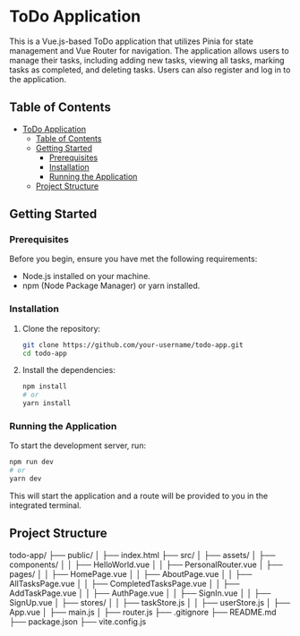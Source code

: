 # ToDo Application

This is a Vue.js-based ToDo application that utilizes Pinia for state management and Vue Router for navigation. The application allows users to manage their tasks, including adding new tasks, viewing all tasks, marking tasks as completed, and deleting tasks. Users can also register and log in to the application.

## Table of Contents

- [ToDo Application](#todo-application)
  - [Table of Contents](#table-of-contents)
  - [Getting Started](#getting-started)
    - [Prerequisites](#prerequisites)
    - [Installation](#installation)
    - [Running the Application](#running-the-application)
  - [Project Structure](#project-structure)

## Getting Started

### Prerequisites

Before you begin, ensure you have met the following requirements:

- Node.js installed on your machine.
- npm (Node Package Manager) or yarn installed.

### Installation

1. Clone the repository:
   ```bash
   git clone https://github.com/your-username/todo-app.git
   cd todo-app
   ```
2. Install the dependencies:
   ```bash
   npm install
   # or
   yarn install
   ```

### Running the Application

To start the development server, run:

```bash
npm run dev
# or
yarn dev
```

This will start the application and a route will be provided to you in the integrated terminal.

## Project Structure

todo-app/
├── public/
│ ├── index.html
├── src/
│ ├── assets/
│ ├── components/
│ │ ├── HelloWorld.vue
│ │ ├── PersonalRouter.vue
│ ├── pages/
│ │ ├── HomePage.vue
│ │ ├── AboutPage.vue
│ │ ├── AllTasksPage.vue
│ │ ├── CompletedTasksPage.vue
│ │ ├── AddTaskPage.vue
│ │ ├── AuthPage.vue
│ │ ├── SignIn.vue
│ │ ├── SignUp.vue
│ ├── stores/
│ │ ├── taskStore.js
│ │ ├── userStore.js
│ ├── App.vue
│ ├── main.js
│ ├── router.js
├── .gitignore
├── README.md
├── package.json
├── vite.config.js
